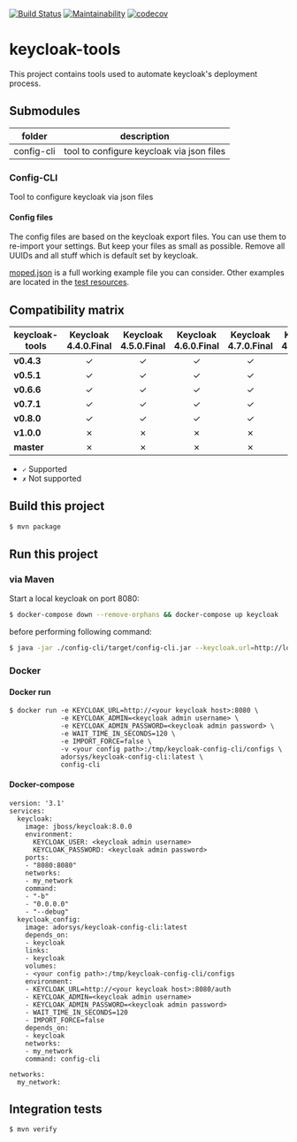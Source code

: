 [![Build Status](https://travis-ci.com/adorsys/keycloak-config-cli.svg?branch=master)](https://travis-ci.com/adorsys/keycloak-config-cli) [![Maintainability](https://api.codeclimate.com/v1/badges/bd89704bfacbe1fcd215/maintainability)](https://codeclimate.com/github/adorsys/keycloak-config-cli/maintainability) [![codecov](https://codecov.io/gh/adorsys/keycloak-config-cli/branch/master/graph/badge.svg)](https://codecov.io/gh/adorsys/keycloak-config-cli)
# keycloak-tools

This project contains tools used to automate keycloak's deployment process.

## Submodules

| folder | description |
|--------|-------------|
| config-cli | tool to configure keycloak via json files |

### Config-CLI

Tool to configure keycloak via json files

#### Config files

The config files are based on the keycloak export files. You can use them to re-import your settings.
But keep your files as small as possible. Remove all UUIDs and all stuff which is default set by keycloak.

[moped.json](./example-config/moped.json) is a full working example file you can consider.
 Other examples are located in the [test resources](./config-cli/src/test/resources/import-files).

## Compatibility matrix

| keycloak-tools     | **Keycloak 4.4.0.Final** | **Keycloak 4.5.0.Final** | **Keycloak 4.6.0.Final** | **Keycloak 4.7.0.Final** | **Keycloak 4.8.3.Final** | **Keycloak 5.0.0** | **Keycloak 6.0.1** | **Keycloak 7.0.1** | **Keycloak 8.0.1** |
|--------------------|:------------------------:|:------------------------:|:------------------------:|:------------------------:|:------------------------:|:------------------:|:------------------:|:------------------:|:------------------:|
| **v0.4.3**         |         ✓                |         ✓                |         ✓                |         ✓                |         ✓                |         ✗          |         ✗          |         ✗          |         ✗          |
| **v0.5.1**         |         ✓                |         ✓                |         ✓                |         ✓                |         ✓                |         ✓          |         ✗          |         ✗          |         ✗          |
| **v0.6.6**         |         ✓                |         ✓                |         ✓                |         ✓                |         ✓                |         ✓          |         ✓          |         ✗          |         ✗          |
| **v0.7.1**         |         ✓                |         ✓                |         ✓                |         ✓                |         ✓                |         ✓          |         ✓          |         ✓          |         ✗          |
| **v0.8.0**         |         ✓                |         ✓                |         ✓                |         ✓                |         ✓                |         ✓          |         ✓          |         ✓          |         ✓          |
| **v1.0.0**         |         ✗                |         ✗                |         ✗                |         ✗                |         ✗                |         ✗          |         ✗          |         ✗          |         ✓          |
| **master**         |         ✗                |         ✗                |         ✗                |         ✗                |         ✗                |         ✗          |         ✗          |         ✗          |         ✓          |
- `✓` Supported
- `✗` Not supported


## Build this project

```bash
$ mvn package
```

## Run this project

### via Maven

Start a local keycloak on port 8080:

```bash
$ docker-compose down --remove-orphans && docker-compose up keycloak
``` 

before performing following command:

```bash
$ java -jar ./config-cli/target/config-cli.jar --keycloak.url=http://localhost:8080 --keycloak.password=admin123 --import.file=./example-config/moped.json
```

### Docker

#### Docker run

```
$ docker run -e KEYCLOAK_URL=http://<your keycloak host>:8080 \
             -e KEYCLOAK_ADMIN=<keycloak admin username> \
             -e KEYCLOAK_ADMIN_PASSWORD=<keycloak admin password> \
             -e WAIT_TIME_IN_SECONDS=120 \
             -e IMPORT_FORCE=false \
             -v <your config path>:/tmp/keycloak-config-cli/configs \
             adorsys/keycloak-config-cli:latest \
             config-cli
```

#### Docker-compose

```
version: '3.1'
services:
  keycloak:
    image: jboss/keycloak:8.0.0
    environment:
      KEYCLOAK_USER: <keycloak admin username>
      KEYCLOAK_PASSWORD: <keycloak admin password>
    ports:
    - "8080:8080"
    networks:
    - my_network
    command:
    - "-b"
    - "0.0.0.0"
    - "--debug"
  keycloak_config:
    image: adorsys/keycloak-config-cli:latest
    depends_on:
    - keycloak
    links:
    - keycloak
    volumes:
    - <your config path>:/tmp/keycloak-config-cli/configs
    environment:
    - KEYCLOAK_URL=http://<your keycloak host>:8080/auth
    - KEYCLOAK_ADMIN=<keycloak admin username>
    - KEYCLOAK_ADMIN_PASSWORD=<keycloak admin password>
    - WAIT_TIME_IN_SECONDS=120
    - IMPORT_FORCE=false
    depends_on:
    - keycloak
    networks:
    - my_network
    command: config-cli

networks:
  my_network:

```

## Integration tests

```bash
$ mvn verify
```
